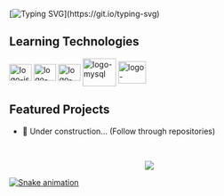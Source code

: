 [![Typing SVG](https://readme-typing-svg.herokuapp.com?font=Poppins&weight=700&size=25&duration=4000&pause=300&color=FB2C4C&center=true&width=1000&lines=Hello%2C+fellow+coders!;I'm+a+student+of+Analysis+and+Systems+Development+at+SPTECH+SCHOOL%2C;passionate+about+technology+and+programming.;Welcome+to+my+GitHub+profile!)](https://git.io/typing-svg)
  
## Learning Technologies

<div style="display: inline-block">
  <img align="center" alt="logo-js" height="30" width="40" src="https://cdn.jsdelivr.net/gh/devicons/devicon/icons/javascript/javascript-original.svg" title="Logo Javascript">
  <img align="center" alt="logo-html" height="30" width="40" src="https://cdn.jsdelivr.net/gh/devicons/devicon/icons/html5/html5-original.svg" title="Logo HTML5">
  <img align="center" alt="logo-css" height="30" width="40" src="https://cdn.jsdelivr.net/gh/devicons/devicon/icons/css3/css3-original.svg" title="Logo CSS3">
  <img align="center" alt="logo-mysql" height="50" width="60" src="https://www.vectorlogo.zone/logos/mysql/mysql-ar21.svg" title="Logo MySQL">
  <img align="center" alt="logo-github" height="40" width="50" src="https://www.vectorlogo.zone/logos/github/github-icon.svg" title="Logo GitHub">
 </div>

 ## Featured Projects

- 🌱 Under construction... (Follow through repositories)
  
<br><div align="center">
  <a href="">
  <img src="http://github-readme-streak-stats.herokuapp.com?user=BeatrizGBrandao&theme=rose&hide_border=true&border_radius=5.8&date_format=M%20j%5B%2C%20Y%5D&card_width=1000&type=png&hide_longest_streak=true">
</div>

![Snake animation](https://github.com/BeatrizGBrandao/BeatrizGBrandao/blob/output/github-contribution-grid-snake.svg)
